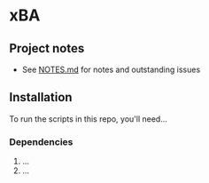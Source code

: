 # xBA

## Project notes

- See [NOTES.md](./NOTES.md) for notes and outstanding issues

## Installation

To run the scripts in this repo, you'll need...

### Dependencies

1. ...
2. ...
